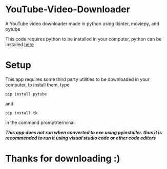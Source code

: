 # YouTube-Video-Downloader
A YouTube video downloader made in python using tkinter, moviepy, and pytube

This code requires python to be installed in your computer, python can be installed [here](https://www.python.org/downloads)

# Setup
This app requires some third party utilities to be downloaded in your computer, to install them, type 

`pip install pytube`

and

`pip install tk` 

in the command prompt/terminal

***This app does not run when converted to exe using pyinstaller. thus it is recommended to run it using visual studio code or other code editors***

# Thanks for downloading :)
